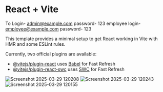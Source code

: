 # React + Vite
To Login- admin@example.com password- 123
employee login- employee@example.com password- 123

This template provides a minimal setup to get React working in Vite with HMR and some ESLint rules.

Currently, two official plugins are available:

- [@vitejs/plugin-react](https://github.com/vitejs/vite-plugin-react/blob/main/packages/plugin-react/README.md) uses [Babel](https://babeljs.io/) for Fast Refresh
- [@vitejs/plugin-react-swc](https://github.com/vitejs/vite-plugin-react-swc) uses [SWC](https://swc.rs/) for Fast Refresh


![Screenshot 2025-03-29 120208](https://github.com/user-attachments/assets/2d580ef7-6b6e-4e4d-8be8-d57d73833f8e)
![Screenshot 2025-03-29 120243](https://github.com/user-attachments/assets/fb918e20-9aea-45ee-9019-6cc2f21cb50a)
![Screenshot 2025-03-29 120155](https://github.com/user-attachments/assets/0e976b3d-a0aa-49b9-9ce9-7ad9f586d08c)
